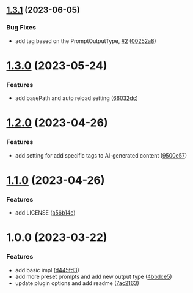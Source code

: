 ## [1.3.1](https://github.com/ahonn/logseq-plugin-ai-assistant/compare/v1.3.0...v1.3.1) (2023-06-05)


### Bug Fixes

* add tag based on the PromptOutputType, [#2](https://github.com/ahonn/logseq-plugin-ai-assistant/issues/2) ([00252a8](https://github.com/ahonn/logseq-plugin-ai-assistant/commit/00252a899a84f17d6cfa18ddf25d7a967c41f89e))

# [1.3.0](https://github.com/ahonn/logseq-plugin-ai-assistant/compare/v1.2.0...v1.3.0) (2023-05-24)


### Features

* add basePath and auto reload setting ([66032dc](https://github.com/ahonn/logseq-plugin-ai-assistant/commit/66032dc5787ca2cb1f44a0aee0162944cf14409c))

# [1.2.0](https://github.com/ahonn/logseq-plugin-ai-assistant/compare/v1.1.0...v1.2.0) (2023-04-26)


### Features

* add setting for add specific tags to AI-generated content ([9500e57](https://github.com/ahonn/logseq-plugin-ai-assistant/commit/9500e57156a0642aa9e917ae5e1278684639f575))

# [1.1.0](https://github.com/ahonn/logseq-plugin-ai-assistant/compare/v1.0.0...v1.1.0) (2023-04-26)


### Features

* add LICENSE ([a56b14e](https://github.com/ahonn/logseq-plugin-ai-assistant/commit/a56b14e9595ecd20bcd4cdc51405f4a00e266e9b))

# 1.0.0 (2023-03-22)


### Features

* add basic impl ([d445fd3](https://github.com/ahonn/logseq-plugin-ai-assistant/commit/d445fd3fe59f54790a35ad836f79b19c1afaa0bf))
* add more preset prompts and add new output type ([4bbdce5](https://github.com/ahonn/logseq-plugin-ai-assistant/commit/4bbdce5a37d6d0557ca82cc8c36ffd1f8edc6446))
* update plugin options and add readme ([7ac2163](https://github.com/ahonn/logseq-plugin-ai-assistant/commit/7ac216333bd2d8b69b31565e31209ec298548ee6))

